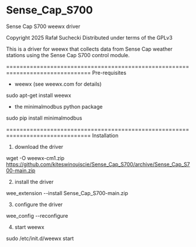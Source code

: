 # Sense_Cap_S700
Sense Cap S700 weewx driver

Copyright 2025 Rafał Suchecki
Distributed under terms of the GPLv3

This is a driver for weewx that collects data from Sense Cap weather stations
using the Sense Cap S700 control module.


===============================================================================
Pre-requisites

- weewx (see weewx.com for details)

sudo apt-get install weewx

- the minimalmodbus python package

sudo pip install minimalmodbus


===============================================================================
Installation

1) download the driver

wget -O weewx-cm1.zip https://github.com/kiteswinoujscie/Sense_Cap_S700/archive/Sense_Cap_S700-main.zip

2) install the driver

wee_extension --install Sense_Cap_S700-main.zip

3) configure the driver

wee_config --reconfigure

4) start weewx

sudo /etc/init.d/weewx start
